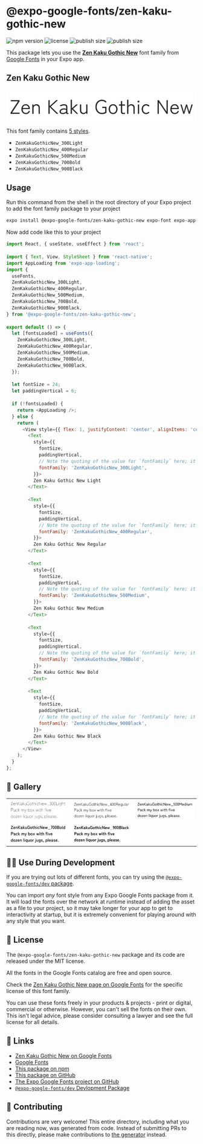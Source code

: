 # @expo-google-fonts/zen-kaku-gothic-new

![npm version](https://flat.badgen.net/npm/v/@expo-google-fonts/zen-kaku-gothic-new)
![license](https://flat.badgen.net/github/license/expo/google-fonts)
![publish size](https://flat.badgen.net/packagephobia/install/@expo-google-fonts/zen-kaku-gothic-new)
![publish size](https://flat.badgen.net/packagephobia/publish/@expo-google-fonts/zen-kaku-gothic-new)

This package lets you use the [**Zen Kaku Gothic New**](https://fonts.google.com/specimen/Zen+Kaku+Gothic+New) font family from [Google Fonts](https://fonts.google.com/) in your Expo app.

## Zen Kaku Gothic New

![Zen Kaku Gothic New](./font-family.png)

This font family contains [5 styles](#-gallery).

- `ZenKakuGothicNew_300Light`
- `ZenKakuGothicNew_400Regular`
- `ZenKakuGothicNew_500Medium`
- `ZenKakuGothicNew_700Bold`
- `ZenKakuGothicNew_900Black`

## Usage

Run this command from the shell in the root directory of your Expo project to add the font family package to your project
```sh
expo install @expo-google-fonts/zen-kaku-gothic-new expo-font expo-app-loading
```

Now add code like this to your project
```js
import React, { useState, useEffect } from 'react';

import { Text, View, StyleSheet } from 'react-native';
import AppLoading from 'expo-app-loading';
import {
  useFonts,
  ZenKakuGothicNew_300Light,
  ZenKakuGothicNew_400Regular,
  ZenKakuGothicNew_500Medium,
  ZenKakuGothicNew_700Bold,
  ZenKakuGothicNew_900Black,
} from '@expo-google-fonts/zen-kaku-gothic-new';

export default () => {
  let [fontsLoaded] = useFonts({
    ZenKakuGothicNew_300Light,
    ZenKakuGothicNew_400Regular,
    ZenKakuGothicNew_500Medium,
    ZenKakuGothicNew_700Bold,
    ZenKakuGothicNew_900Black,
  });

  let fontSize = 24;
  let paddingVertical = 6;

  if (!fontsLoaded) {
    return <AppLoading />;
  } else {
    return (
      <View style={{ flex: 1, justifyContent: 'center', alignItems: 'center' }}>
        <Text
          style={{
            fontSize,
            paddingVertical,
            // Note the quoting of the value for `fontFamily` here; it expects a string!
            fontFamily: 'ZenKakuGothicNew_300Light',
          }}>
          Zen Kaku Gothic New Light
        </Text>

        <Text
          style={{
            fontSize,
            paddingVertical,
            // Note the quoting of the value for `fontFamily` here; it expects a string!
            fontFamily: 'ZenKakuGothicNew_400Regular',
          }}>
          Zen Kaku Gothic New Regular
        </Text>

        <Text
          style={{
            fontSize,
            paddingVertical,
            // Note the quoting of the value for `fontFamily` here; it expects a string!
            fontFamily: 'ZenKakuGothicNew_500Medium',
          }}>
          Zen Kaku Gothic New Medium
        </Text>

        <Text
          style={{
            fontSize,
            paddingVertical,
            // Note the quoting of the value for `fontFamily` here; it expects a string!
            fontFamily: 'ZenKakuGothicNew_700Bold',
          }}>
          Zen Kaku Gothic New Bold
        </Text>

        <Text
          style={{
            fontSize,
            paddingVertical,
            // Note the quoting of the value for `fontFamily` here; it expects a string!
            fontFamily: 'ZenKakuGothicNew_900Black',
          }}>
          Zen Kaku Gothic New Black
        </Text>
      </View>
    );
  }
};

```

## 🔡 Gallery


||||
|-|-|-|
|![ZenKakuGothicNew_300Light](./ZenKakuGothicNew_300Light.ttf.png)|![ZenKakuGothicNew_400Regular](./ZenKakuGothicNew_400Regular.ttf.png)|![ZenKakuGothicNew_500Medium](./ZenKakuGothicNew_500Medium.ttf.png)||
|![ZenKakuGothicNew_700Bold](./ZenKakuGothicNew_700Bold.ttf.png)|![ZenKakuGothicNew_900Black](./ZenKakuGothicNew_900Black.ttf.png)|||


## 👩‍💻 Use During Development

If you are trying out lots of different fonts, you can try using the [`@expo-google-fonts/dev` package](https://github.com/expo/google-fonts/tree/master/font-packages/dev#readme).

You can import *any* font style from any Expo Google Fonts package from it. It will load the fonts
over the network at runtime instead of adding the asset as a file to your project, so it may take longer
for your app to get to interactivity at startup, but it is extremely convenient
for playing around with any style that you want.

## 📖 License

The `@expo-google-fonts/zen-kaku-gothic-new` package and its code are released under the MIT license.

All the fonts in the Google Fonts catalog are free and open source.

Check the [Zen Kaku Gothic New page on Google Fonts](https://fonts.google.com/specimen/Zen+Kaku+Gothic+New) for the specific license of this font family.

You can use these fonts freely in your products & projects - print or digital, commercial or otherwise. However, you can't sell the fonts on their own. This isn't legal advice, please consider consulting a lawyer and see the full license for all details.

## 🔗 Links

- [Zen Kaku Gothic New on Google Fonts](https://fonts.google.com/specimen/Zen+Kaku+Gothic+New)
- [Google Fonts](https://fonts.google.com/)
- [This package on npm](https://www.npmjs.com/package/@expo-google-fonts/zen-kaku-gothic-new)
- [This package on GitHub](https://github.com/expo/google-fonts/tree/master/font-packages/zen-kaku-gothic-new)
- [The Expo Google Fonts project on GitHub](https://github.com/expo/google-fonts)
- [`@expo-google-fonts/dev` Devlopment Package](https://github.com/expo/google-fonts/tree/master/font-packages/dev)

## 🤝 Contributing

Contributions are very welcome! This entire directory, including what you are reading now, was generated from code. Instead of submitting PRs to this directly, please make contributions to [the generator](https://github.com/expo/google-fonts/tree/master/packages/generator) instead.
